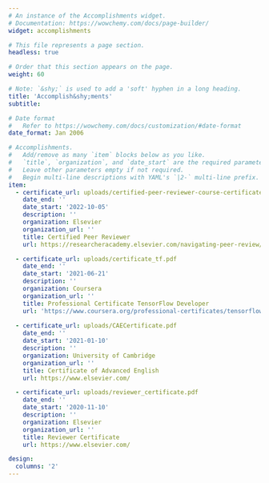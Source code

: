 ```yaml
---
# An instance of the Accomplishments widget.
# Documentation: https://wowchemy.com/docs/page-builder/
widget: accomplishments

# This file represents a page section.
headless: true

# Order that this section appears on the page.
weight: 60

# Note: `&shy;` is used to add a 'soft' hyphen in a long heading.
title: 'Accomplish&shy;ments'
subtitle:

# Date format
#   Refer to https://wowchemy.com/docs/customization/#date-format
date_format: Jan 2006

# Accomplishments.
#   Add/remove as many `item` blocks below as you like.
#   `title`, `organization`, and `date_start` are the required parameters.
#   Leave other parameters empty if not required.
#   Begin multi-line descriptions with YAML's `|2-` multi-line prefix.
item:
  - certificate_url: uploads/certified-peer-reviewer-course-certificate.pdf
    date_end: ''
    date_start: '2022-10-05'
    description: ''
    organization: Elsevier
    organization_url: ''
    title: Certified Peer Reviewer
    url: https://researcheracademy.elsevier.com/navigating-peer-review/certified-peer-reviewer-course

  - certificate_url: uploads/certificate_tf.pdf
    date_end: ''
    date_start: '2021-06-21'
    description: ''
    organization: Coursera
    organization_url: ''
    title: Professional Certificate TensorFlow Developer
    url: 'https://www.coursera.org/professional-certificates/tensorflow-in-practice'
  
  - certificate_url: uploads/CAECertificate.pdf
    date_end: ''
    date_start: '2021-01-10'
    description: ''
    organization: University of Cambridge
    organization_url: ''
    title: Certificate of Advanced English
    url: https://www.elsevier.com/

  - certificate_url: uploads/reviewer_certificate.pdf
    date_end: ''
    date_start: '2020-11-10'
    description: ''
    organization: Elsevier
    organization_url: ''
    title: Reviewer Certificate 
    url: https://www.elsevier.com/

design:
  columns: '2'
---
```

